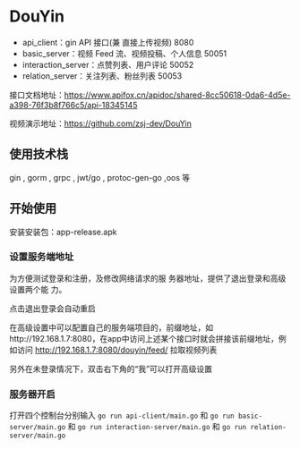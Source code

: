 # DouYin


- api_client：gin API 接口(兼 直接上传视频)    8080
- basic_server：视频 Feed 流、视频投稿、个人信息    50051
- interaction_server：点赞列表、用户评论    50052
- relation_server：关注列表、粉丝列表    50053


接口文档地址：https://www.apifox.cn/apidoc/shared-8cc50618-0da6-4d5e-a398-76f3b8f766c5/api-18345145

视频演示地址：https://github.com/zsj-dev/DouYin

## 使用技术栈

gin , gorm , grpc , jwt/go , protoc-gen-go ,oos 等
## 开始使用

安装安装包：app-release.apk
### 设置服务端地址

为方便测试登录和注册，及修改网络请求的服
务器地址，提供了退出登录和高级设置两个能
力。

点击退出登录会自动重启

在高级设置中可以配置自己的服务端项目的，前缀地址，如http://192.168.1.7:8080，在app中访问上述某个接口时就会拼接该前缀地址，例如访问 http://192.168.1.7:8080/douyin/feed/ 拉取视频列表

另外在未登录情况下，双击右下角的“我”可以打开高级设置

### 服务器开启

打开四个控制台分别输入 `go run api-client/main.go` 和 `go run basic-server/main.go`  和   `go run interaction-server/main.go` 和  `go run relation-server/main.go`



